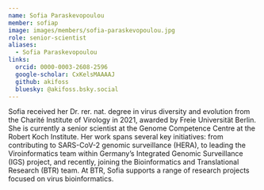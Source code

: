 ```yaml
---
name: Sofia Paraskevopoulou
member: sofiap
image: images/members/sofia-paraskevopoulou.jpg
role: senior-scientist
aliases:
  - Sofia Paraskevopoulou
links:
  orcid: 0000-0003-2608-2596
  google-scholar: CxKelsMAAAAJ
  github: akifoss
  bluesky: @akifoss.bsky.social
---
```


Sofia received her Dr. rer. nat. degree in virus diversity and evolution from the Charité Institute of Virology in 2021, awarded by Freie Universität Berlin. She is currently a senior scientist at the Genome Competence Centre at the Robert Koch Institute. Her work spans several key initiatives: from contributing to SARS-CoV-2 genomic surveillance (HERA), to leading the Viroinformatics team within Germany’s Integrated Genomic Surveillance (IGS) project, and recently, joining the Bioinformatics and Translational Research (BTR) team. At BTR, Sofia supports a range of research projects focused on virus bioinformatics.

